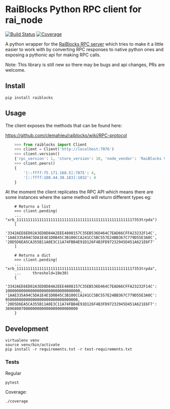 # RaiBlocks Python RPC client for rai_node

[![Build Status](https://travis-ci.org/dourvaris/raiblocks-py.svg?branch=master)](https://travis-ci.org/dourvaris/raiblocks-py)
[![Coverage](./coverage.svg)](https://travis-ci.org/dourvaris/raiblocks-py)

A python wrapper for the [RaiBlocks RPC server](https://github.com/clemahieu/raiblocks)
which tries to make it a little easier to work with by converting RPC responses
to native python ones and exposing a pythonic api for making RPC calls.

Note: This library is still new so there may be bugs and api changes, PRs are welcome.

## Install

```
pip install raiblocks
```

## Usage

The client exposes the methods that can be found here:

https://github.com/clemahieu/raiblocks/wiki/RPC-protocol

```python
    >>> from raiblocks import Client
    >>> client = Client('http://localhost:7076')
    >>> client.version()
    {'rpc_version': 1, 'store_version': 10, 'node_vendor': 'RaiBlocks 9.0'}
    >>> client.peers()
    {
        '[::ffff:75.171.168.5]:7075': 4,
        '[::ffff:108.44.38.183]:1032': 4
    }
```

At the moment the client replicates the RPC API which means there are some
instances where the same method will return different types eg:

```
    # Returns a list
    >>> client.pending(
    ...     "xrb_1111111111111111111111111111111111111111111111111117353trpda")
    [
        '3342AEE6ED02A3ED8D84A2EEE4808157C35EB536D464C7EAD66CFFA23232F14C', '1AAE335A94C5DA1E4E1D0B45C3B100CCA241CC5BC557E24BB367C779D55E3A0C', '20D5D6EA5CA355B11A0E3C11A74FBB4E91D126F4B3FD97232945D451A621E6F7'
    ]
```

```
    # Returns a dict
    >>> client.pending(
    ...     "xrb_1111111111111111111111111111111111111111111111111117353trpda",
    ...     threshold=10e30)
    {
        '3342AEE6ED02A3ED8D84A2EEE4808157C35EB536D464C7EAD66CFFA23232F14C': 100000000000000000000000000000000, '1AAE335A94C5DA1E4E1D0B45C3B100CCA241CC5BC557E24BB367C779D55E3A0C': 95000000000000000000000000000000, '20D5D6EA5CA355B11A0E3C11A74FBB4E91D126F4B3FD97232945D451A621E6F7': 36968007000000000000000000000000
    }
```

## Development
```
virtualenv venv
source venv/bin/activate
pip install -r requirements.txt -r test-requirements.txt
```

### Tests

Regular
```
pytest
```

Coverage:
```
./coverage
```



